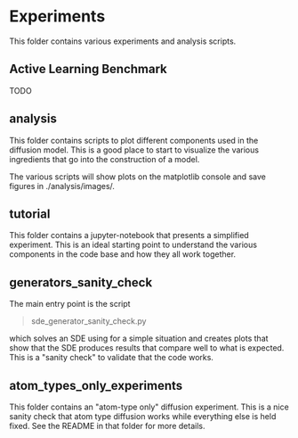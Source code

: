 # Experiments

This folder contains various experiments and analysis scripts.

## Active Learning Benchmark

TODO

## analysis
This folder contains scripts to plot different components used in the diffusion model. This is a good
place to start to visualize the various ingredients that go into the construction of a model.

The various scripts will show plots on the matplotlib console and save figures in ./analysis/images/.

## tutorial
This folder contains a jupyter-notebook that presents a simplified experiment. This is an ideal
starting point to understand the various components in the code base and how they all work together.


## generators_sanity_check
The main entry point is the script
> sde_generator_sanity_check.py

which solves an SDE using for a simple situation and creates plots that show that the
SDE produces results that compare well to what is expected. This is a "sanity check" to
validate that the code works.


## atom_types_only_experiments

This folder contains an "atom-type only" diffusion experiment. This is a nice sanity check
that atom type diffusion works while everything else is held fixed. See the README in that folder
for more details.